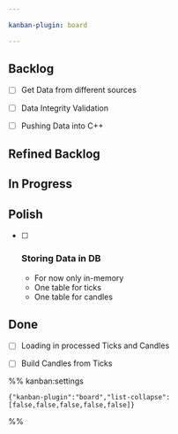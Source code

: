 ```yaml
---

kanban-plugin: board

---
```


## Backlog

- [ ] Get Data from different sources
- [ ] Data Integrity Validation
- [ ] Pushing Data into C++


## Refined Backlog



## In Progress



## Polish

- [ ] ### Storing Data in DB
	* For now only in-memory
	* One table for ticks
	* One table for candles


## Done

- [ ] Loading in processed Ticks and Candles
- [ ] Build Candles from Ticks




%% kanban:settings
```
{"kanban-plugin":"board","list-collapse":[false,false,false,false,false]}
```
%%